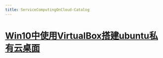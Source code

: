 ```yaml
---
title: ServiceComputingOnCloud-Catalog
---
```


# [Win10中使用VirtualBox搭建ubuntu私有云桌面](ServiceComputingOnCloud/1-install-cloud)